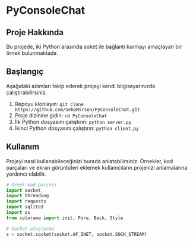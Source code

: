 # PyConsoleChat

## Proje Hakkında

Bu projede, iki Python arasında soket ile bağlantı kurmayı amaçlayan bir örnek bulunmaktadır.

## Başlangıç

Aşağıdaki adımları takip ederek projeyi kendi bilgisayarınızda çalıştırabilirsiniz.

1. Repoyu klonlayın: `git clone https://github.com/SekoMirson/PyConsoleChat.git`
2. Proje dizinine gidin: `cd PyConsoleChat`
3. İlk Python dosyasını çalıştırın: `python server.py`
4. İkinci Python dosyasını çalıştırın: `python client.py`

## Kullanım

Projeyi nasıl kullanabileceğinizi burada anlatabilirsiniz. Örnekler, kod parçaları ve ekran görüntüleri eklemek kullanıcıların projenizi anlamalarına yardımcı olabilir.

```python
# Örnek kod parçası
import socket
import threading
import requests
import sqlite3
import os
from colorama import init, Fore, Back, Style

# Socket oluşturma
s = socket.socket(socket.AF_INET, socket.SOCK_STREAM)
